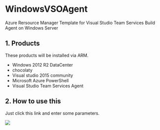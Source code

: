 # WindowsVSOAgent
Azure Rersource Manager Template for Visual Studio Team Services Build Agent on Windows Server

## 1. Products

These products will be installed via ARM.

* Windows 2012 R2 DataCenter
* chocolaty
* Visual studio 2015 community
* Microsoft Azure PowerShell
* Visual Studio Team Services Agent

## 2. How to use this

Just click this link and enter some parameters.

<a href="https://portal.azure.com/#create/Microsoft.Template/uri/https%3A%2F%2Fraw.githubusercontent.com%2FTsuyoshiUshio%2FWindowsVSOAgent%2Fmaster%2Fazuredeploy.json" target="_blank">
    <img src="http://azuredeploy.net/deploybutton.png"/>
</a>


